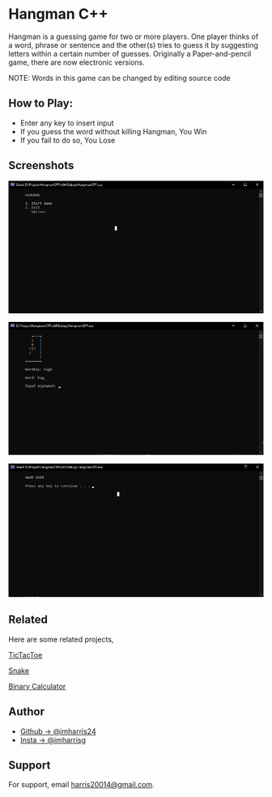 # Hangman C++

Hangman is a guessing game for two or more players. One player thinks of a word, phrase or sentence and the other(s) tries to guess it by suggesting letters within a certain number of guesses. Originally a Paper-and-pencil game, there are now electronic versions.

NOTE: Words in this game can be changed by editing source code

## How to Play:

 - Enter any key to insert input
 - If you guess the word without killing Hangman, You Win
 - If you fail to do so, You Lose

  ## Screenshots

![App Screenshot](https://raw.githubusercontent.com/imharris24/Hangman-CPP/main/screenshot/scr01.png?token=GHSAT0AAAAAABZQSA2C5SXNETHS7VAJ2O2CY3J5O6A)

![App Screenshot](https://raw.githubusercontent.com/imharris24/Hangman-CPP/main/screenshot/scr02.png?token=GHSAT0AAAAAABZQSA2DTAZJ6GSS4HT3MI6CY3J5PAA)

![App Screenshot](https://raw.githubusercontent.com/imharris24/Hangman-CPP/main/screenshot/scr03.png?token=GHSAT0AAAAAABZQSA2C5SXNETHS7VAJ2O2CY3J5O6A)


## Related

Here are some related projects,

[TicTacToe](https://github.com/imharris24/TicTacToe-CPP)

[Snake](https://github.com/imharris24/Snake-CPP)

[Binary Calculator](https://github.com/imharris24/Binary-Calculator-CPP)


## Author

- [Github -> @imharris24](https://www.github.com/imharris24)
- [Insta  -> @imharrisg](https://www.instagram.com/im_harrisg/)


## Support

For support, email harris20014@gmail.com.

  
